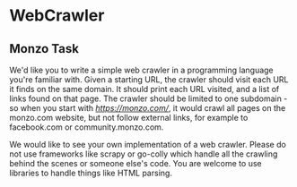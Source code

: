 # WebCrawler

## Monzo Task

We'd like you to write a simple web crawler in a programming language you're familiar with. Given a starting URL, the
crawler should visit each URL it finds on the same domain. It should print each URL visited, and a list of links found
on that page. The crawler should be limited to one subdomain - so when you start with *https://monzo.com/*, it would
crawl all pages on the monzo.com website, but not follow external links, for example to facebook.com or
community.monzo.com.

We would like to see your own implementation of a web crawler. Please do not use frameworks like scrapy or go-colly
which handle all the crawling behind the scenes or someone else's code. You are welcome to use libraries to handle
things like HTML parsing.
